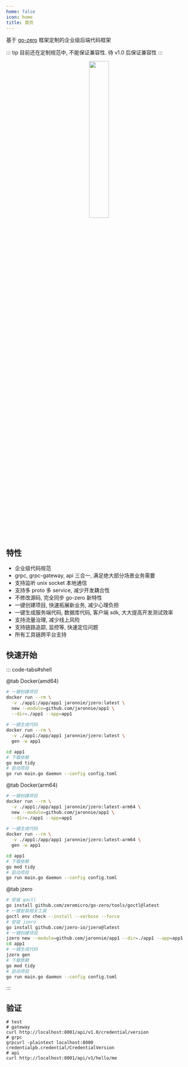 ```yaml
---
home: false
icon: home
title: 首页
---
```


基于 [go-zero](https://go-zero.dev) 框架定制的企业级后端代码框架

::: tip 目前还在定制规范中, 不能保证兼容性. 待 v1.0 后保证兼容性
:::

<div style="text-align: center;">
  <img src="https://oss.jaronnie.com/jzero.jpg" style="width: 33%;" alt=""/>
</div>

## 特性

* 企业级代码规范
* grpc, grpc-gateway, api 三合一, 满足绝大部分场景业务需要
* 支持监听 unix socket 本地通信
* 支持多 proto 多 service, 减少开发耦合性
* 不修改源码, 完全同步 go-zero 新特性
* 一键创建项目, 快速拓展新业务, 减少心理负担
* 一键生成服务端代码, 数据库代码, 客户端 sdk, 大大提高开发测试效率
* 支持流量治理, 减少线上风险
* 支持链路追踪, 监控等, 快速定位问题
* 所有工具链跨平台支持

## 快速开始

::: code-tabs#shell

@tab Docker(amd64)

```bash
# 一键创建项目
docker run --rm \
  -v ./app1:/app/app1 jaronnie/jzero:latest \
  new --module=github.com/jaronnie/app1 \
  --dir=./app1 --app=app1
  
# 一键生成代码
docker run --rm \
  -v ./app1:/app/app1 jaronnie/jzero:latest \
  gen -w app1

cd app1
# 下载依赖
go mod tidy
# 启动项目
go run main.go daemon --config config.toml
```

@tab Docker(arm64)

```bash
# 一键创建项目
docker run --rm \
  -v ./app1:/app/app1 jaronnie/jzero:latest-arm64 \
  new --module=github.com/jaronnie/app1 \
  --dir=./app1 --app=app1
  
# 一键生成代码
docker run --rm \
  -v ./app1:/app/app1 jaronnie/jzero:latest-arm64 \
  gen -w app1

cd app1
# 下载依赖
go mod tidy
# 启动项目
go run main.go daemon --config config.toml
```

@tab jzero

```bash
# 安装 goctl
go install github.com/zeromicro/go-zero/tools/goctl@latest
# 一键安装相关工具
goctl env check --install --verbose --force
# 安装 jzero
go install github.com/jzero-io/jzero@latest
# 一键创建项目
jzero new --module=github.com/jaronnie/app1 --dir=./app1 --app=app1
cd app1
# 一键生成代码
jzero gen
# 下载依赖
go mod tidy
# 启动项目
go run main.go daemon --config config.toml
```
:::

## 验证

```shell
# test
# gateway
curl http://localhost:8001/api/v1.0/credential/version
# grpc
grpcurl -plaintext localhost:8000 credentialpb.credential/CredentialVersion
# api
curl http://localhost:8001/api/v1/hello/me
```

